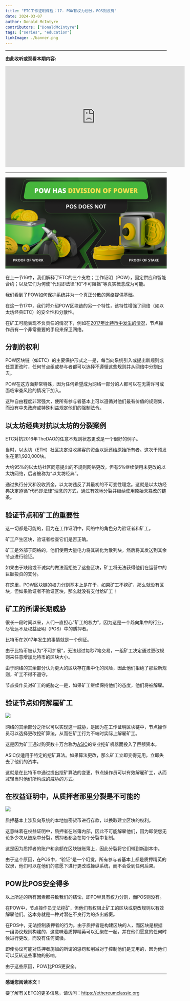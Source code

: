 ```yaml
---
title: "ETC工作证明课程：17. POW有权力划分，POS则没有"
date: 2024-03-07
author: Donald McIntyre
contributors: ["DonaldMcIntyre"]
tags: ["series", "education"]
linkImage: ./banner.png
---
```


---
**由此收听或观看本期内容:**

<iframe width="560" height="315" src="https://www.youtube.com/embed/7jla4AEdvBo" title="YouTube video player" frameborder="0" allow="accelerometer; autoplay; clipboard-write; encrypted-media; gyroscope; picture-in-picture; web-share" allowfullscreen></iframe>

---

![](./banner.png)

在上一节16中，我们解释了ETC的三个支柱；工作证明（POW），固定供应和智能合约；以及它们为何使“代码即法律”和“不可阻挡”等真实概念成为可能。

我们看到了POW如何保护系统并为一个真正分散的网络提供基础。

在这一节17中，我们将介绍POW区块链的另一个特性，该特性增强了网络（如以太坊经典ETC）的安全性和分散性。

在矿工可能表现不负责任的情况下，例如在[2017年比特币中发生的情况](https://www.bitstamp.net/learn/crypto-101/what-was-the-blocksize-war/)，节点操作员有一个非常重要的手段来保卫网络。

## 分割的权利

POW区块链（如ETC）的主要保护形式之一是，每当向系统引入或提出新规则或任意更改时，任何节点组或参与者都可以选择不遵循这些规则并从网络中分割出去。

POW在这方面非常特殊，因为任何希望成为网络一部分的人都可以在无需许可或面临审查风险的情况下加入。

这种自由程度非常强大，使所有参与者基本上可以遵循对他们最有价值的规则集，而没有中央政府或特殊利益规定他们的强制法令。

## 以太坊经典对抗以太坊的分裂案例

ETC对抗2016年TheDAO的任意不规则状态更改是一个很好的例子。

当时，以太坊（ETH）社区决定没收黑客的资金以返还给原始所有者。这次干预发生在第1,920,000块。

大约95%的以太坊社区同意提出的不规则网络更改，但有5%继续使用未更改的以太坊网络，后者被称为“以太坊经典”。

通过执行分叉和没收资金，以太坊违反了其最初的不可变性理念。这就是以太坊经典决定遵循“代码即法律”理念的方式，通过有效地分裂并继续使用原始未篡改的链条。

## 验证节点和矿工的重要性

这一切都是可能的，因为在工作证明中，网络中的角色分为验证者和矿工。

矿工产生区块，验证者检查它们是否正确。

矿工是外部于网络的，他们使用大量电力将其转化为散列块，然后将其发送到其余节点进行验证。

如果由于缺陷或不诚实的做法而拒绝了这些区块，矿工将无法获得他们在运营中的巨额投资的支付。

在这里，POW区块链的权力分割基本上是在于，如果矿工不挖矿，那么就没有区块，但如果验证者不验证区块，那么就没有支付给矿工！

## 矿工的所谓长期威胁

很长一段时间以来，人们一直担心“矿工的权力”，因为这是一个趋向集中的行业，尽管远不及权益证明（POS）中的质押者。

比特币在2017年发生的事情就是一个例证。

由于比特币被认为“不可扩展”，无法超过每秒7笔交易，一组矿工决定通过更改规则来任意增加比特币的区块大小。

由于网络的其余部分认为更大的区块存在集中化的风险，因此他们拒绝了那些新规则，矿工不得不遵守。

节点操作员对矿工的威胁之一是，如果矿工继续保持他们的态度，他们将被解雇。

## 验证节点如何解雇矿工

![](./2.png)

网络的其余部分之所以可以实现这一威胁，是因为在工作证明区块链中，节点操作员可以选择更改挖矿算法，从而在矿工行为不端时实际上解雇矿工。

这是因为矿工通过购买数十万台称为[ASIC](https://www.investopedia.com/terms/a/asic.asp)的专业挖矿机器而投入了巨额资本。

ASIC仅适用于特定的挖矿算法。如果算法更改，那么矿工立即变得无用，立即失去了他们的资本。

这就是在比特币中通过提出挖矿算法的变更，节点操作员可以有效解雇矿工，从而减轻当时他们所构成的威胁的方式。

## 在权益证明中，从质押者那里分裂是不可能的

![](./3.png)

质押基本上涉及向系统的本地加密货币进行存款，以换取建立区块的权利。

这意味着在权益证明中，质押者在账簿内部，因此不可能解雇他们，因为即使您无论多少次从链条中分裂，质押者都会在每个分裂中复制。

这是因为质押者的账户和余额在区块链账簿上，因此分裂将它们带到新副本中。

由于这个原因，在POS中，“验证”是一个幻觉，所有参与者基本上都是质押精英的奴隶，他们可以在他们的意愿下进行更改或操纵系统，而不会受到任何后果。

## POW比POS安全得多

以上所述的所有因素都导致我们的结论，即POW具有权力分割，而POS则没有。

在POW中，节点操作员无法挖矿，但他们有权阻止矿工的区块或更改规则以有效解雇他们。这本身就是一种对潜在不良行为的杰出威慑。

在POS中，无法控制质押者的行为。由于质押者是构建区块的人，而区块是根据一组协议规则构建的，这意味着质押精英可以汇聚在一起，并在他们愿意的任何时候进行更改，而没有任何威慑。

即使协议可能对质押者施加的所谓的惩罚和削减对于控制他们是无用的，因为他们可以反转这些事物的影响。

由于这些原因，POW比POS更安全。

---

**感谢您阅读本文！**

要了解有关ETC的更多信息，请访问：https://ethereumclassic.org
